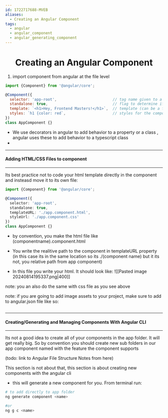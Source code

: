 ```yaml
---
id: 1722717688-MVEB
aliases:
  - Creating an Angular Component
tags:
  - angular
  - angular_component
  - angular_generating_component
---
```


<center>
<h1> Creating an Angular Component</h1>
</center>


1) import component from angular at the file level 
```js 
import {Component} from '@angular/core';

@Component({
  selector: 'app-root',				            // tag name given to a component
  standalone: true,				                // flag to determine if there are                                                     dependent modules or not
  template: `<h1>Hey, Frontend Masters!</h1>`,  // template (can be a file if                                                         really big) for the page
  styles: `h1 {color: red`,                     // styles for the component (can                                                      be a seperate file). Styles are                                                    also scoped to the component! 
})
class AppComponent {}
```
- We use decorators in angular to add behavior to a property or a class , angular uses 
  these to add behavior  to a typescript class
-   



---
#### Adding HTML/CSS Files to component
---

Its best practice not to code your html template directly in the component and insteasd move it 
to its own file:
```typescript
import {Component} from '@angular/core';

@Component({
  selector: 'app-root',
  standalone: true,
  templateURL: './app.component.html',
  styleUrl: './app.component.css'
})
class AppComponent {}
```

  - by convention, you make the html file like   (componentname).component.html

  - You write the realitive path to the component in templateURL property 
    (in this case its in the same location so its ./(component name) but it its not, you relative path from app component)

  -  In this file you write your html. It should look like: ![[Pasted image 20240814195337.png|400]]

note: you an also do the same with css file as you see above


note: if you are going to add image assets to your project, make sure to add to angular.json file 
like so:
```typescript

```



---
#### Creating/Generating and Managing Components With Angular CLI
---

Its not a good idea to create all of your components in the app folder. It will get really big. So by
convention you should create new sub folders in our app component named with the feature the component supports

(todo: link to Angular File Structure Notes from here)

This section is not about that, this section is about creating new components with the angular cli
- this will generate a new component for you. From terminal run:
```bash
# to add directly to app folder
ng generate component <name>

#or
ng g c <name>


```


